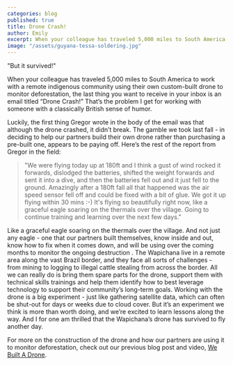 ```yaml
---
categories: blog
published: true
title: Drone Crash!
author: Emily
excerpt: When your colleague has traveled 5,000 miles to South America to work with a remote indigenous community using their own custom-built drone to monitor deforestation, the last thing you want to receive in your inbox is an email titled “Drone Crash!” That’s the problem I get for working with someone with a classically British sense of humor.
image: "/assets/guyana-tessa-soldering.jpg"
---
```

"But it survived!"

When your colleague has traveled 5,000 miles to South America to work with a remote indigenous community using their own custom-built drone to monitor deforestation, the last thing you want to receive in your inbox is an email titled “Drone Crash!” That’s the problem I get for working with someone with a classically British sense of humor.

Luckily, the first thing Gregor wrote in the body of the email was that although the drone crashed, it didn’t break. The gamble we took last fall - in deciding to help our partners build their own drone rather than purchasing a pre-built one, appears to be paying off. Here’s the rest of the report from Gregor in the field:

> "We were flying today up at 180ft and I think a gust of wind rocked it forwards, dislodged the batteries, shifted the weight forwards and sent it into a dive, and then the batteries fell out and it just fell to the ground. Amazingly after a 180ft fall all that happened was the air speed sensor fell off and could be fixed with a bit of glue. We got it up flying within 30 mins :-) It's flying so beautifully right now, like a graceful eagle soaring on the thermals over the village. Going to continue training and learning over the next few days."

Like a graceful eagle soaring on the thermals over the village. And not just any eagle - one that our partners built themselves, know inside and out, know how to fix when it comes down, and will be using over the coming months to monitor the ongoing destruction . The Wapichana live in a remote area along the vast Brazil border, and they face all sorts of challenges - from mining to logging to illegal cattle stealing from across the border. All we can really do is bring them spare parts for the drone, support them with technical skills trainings and help them identify how to best leverage technology to support their community’s long-term goals. Working with the drone is a big experiment - just like gathering satellite data, which can often be shut-out for days or weeks due to cloud cover. But it’s an experiment we think is more than worth doing, and we’re excited to learn lessons along the way. And I for one am thrilled that the Wapichana’s drone has survived to fly another day.

For more on the construction of the drone and how our partners are using it to monitor deforestation, check out our previous blog post and video, [We Built A Drone](http://www.digital-democracy.org/blog/we-built-a-drone/).
